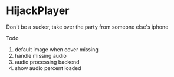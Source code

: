 HijackPlayer
============

Don't be a sucker, take over the party from someone else's iphone

Todo

1. default image when cover missing
2. handle missing audio
3. audio processing backend
4. show audio percent loaded